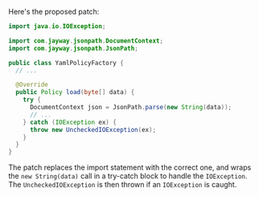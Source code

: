 Here's the proposed patch:

```java
import java.io.IOException;

import com.jayway.jsonpath.DocumentContext;
import com.jayway.jsonpath.JsonPath;

public class YamlPolicyFactory {
  // ...

  @Override
  public Policy load(byte[] data) {
    try {
      DocumentContext json = JsonPath.parse(new String(data));
      // ...
    } catch (IOException ex) {
      throw new UncheckedIOException(ex);
    }
  }
}
```

The patch replaces the import statement with the correct one, and wraps the `new String(data)` call in a try-catch block to handle the `IOException`. The `UncheckedIOException` is then thrown if an `IOException` is caught.